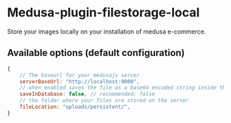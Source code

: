 # Medusa-plugin-filestorage-local

Store your images locally on your installation of medusa e-commerce.

## Available options (default configuration)

```js
{
    // The baseurl for your medusajs server
    serverBaseUrl: "http://localhost:9000",
    // when enabled saves the file as a base64 encoded string inside the database (deleting that row is not yet supported)
    saveInDatabase: false, // recommended: false
    // the folder where your files are stored on the server
    fileLocation: "uploads/persistent/",
}
```
